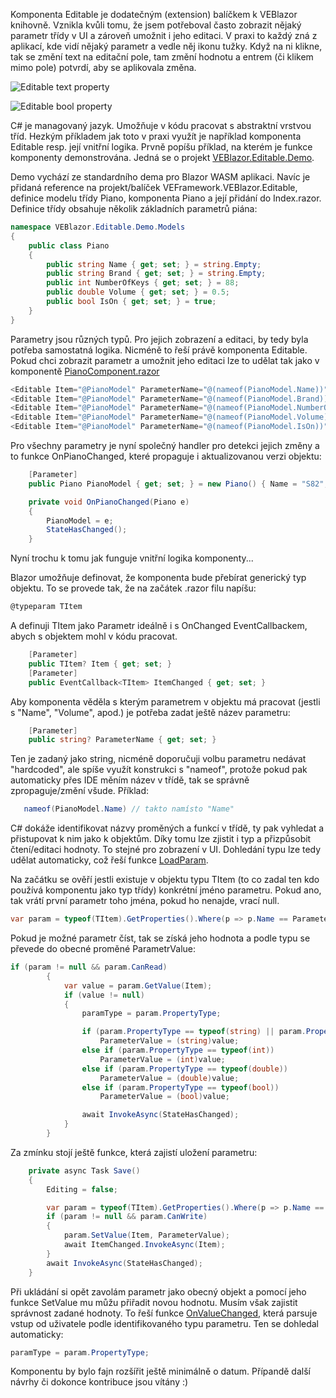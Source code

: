 Komponenta Editable je dodatečným (extension) balíčkem k VEBlazor knihovně. Vznikla kvůli tomu, že jsem potřeboval často zobrazit nějaký parametr třídy v UI a zároveň umožnit i jeho editaci. V praxi to každý zná z aplikací, kde vidí nějaký parametr a vedle něj ikonu tužky. Když na ni klikne, tak se změní text na editační pole, tam změní hodnotu a entrem (či klikem mimo pole) potvrdí, aby se aplikovala změna. 

![Editable text property](https://ve-framework.com/ipfs/QmbFKFFe4mrtpxKGdrsFGsutLHxgj7qdwpMYJB7XB9AKo9)

![Editable bool property](https://ve-framework.com/ipfs/QmNrCtU8etzng5kL7hs37hXwfCL5fsRNNZeA4CL6FXKPZm)

C# je managovaný jazyk. Umožňuje v kódu pracovat s abstraktní vrstvou tříd. Hezkým příkladem jak toto v praxi využít je například komponenta Editable resp. její vnitřní logika. Prvně popíšu příklad, na kterém je funkce komponenty demonstrována. Jedná se o projekt [VEBlazor.Editable.Demo](https://github.com/fyziktom/VirtualEconomyFramework/tree/main/VirtualEconomyFramework/VEBlazor.Editable.Demo).

Demo vychází ze standardního dema pro Blazor WASM aplikaci. Navíc je přidaná reference na projekt/balíček VEFramework.VEBlazor.Editable, definice modelu třídy Piano, komponenta Piano a její přidání do Index.razor. Definice třídy obsahuje několik základních parametrů piána:

```csharp
namespace VEBlazor.Editable.Demo.Models
{
    public class Piano
    {
        public string Name { get; set; } = string.Empty;
        public string Brand { get; set; } = string.Empty;
        public int NumberOfKeys { get; set; } = 88;
        public double Volume { get; set; } = 0.5;
        public bool IsOn { get; set; } = true;
    }
}
```

Parametry jsou různých typů. Pro jejich zobrazení a editaci, by tedy byla potřeba samostatná logika. Nicméně to řeší právě komponenta Editable. Pokud chci zobrazit parametr a umožnit jeho editaci lze to udělat tak jako v komponentě [PianoComponent.razor](https://github.com/fyziktom/VirtualEconomyFramework/blob/main/VirtualEconomyFramework/VEBlazor.Editable.Demo/Shared/PianoComponent.razor)


```csharp
<Editable Item="@PianoModel" ParameterName="@(nameof(PianoModel.Name))" TItem="Piano" ItemChanged="@OnPianoChanged" />
<Editable Item="@PianoModel" ParameterName="@(nameof(PianoModel.Brand))" TItem="Piano" ItemChanged="@OnPianoChanged" />
<Editable Item="@PianoModel" ParameterName="@(nameof(PianoModel.NumberOfKeys))" TItem="Piano" ItemChanged="@OnPianoChanged" />
<Editable Item="@PianoModel" ParameterName="@(nameof(PianoModel.Volume))" TItem="Piano" ItemChanged="@OnPianoChanged" />
<Editable Item="@PianoModel" ParameterName="@(nameof(PianoModel.IsOn))" TItem="Piano" ItemChanged="@OnPianoChanged" />
```

Pro všechny parametry je nyní společný handler pro detekci jejich změny a to funkce OnPianoChanged, které propaguje i aktualizovanou verzi objektu:

```csharp
    [Parameter]
    public Piano PianoModel { get; set; } = new Piano() { Name = "S82", Brand = "Yamaha" };

    private void OnPianoChanged(Piano e)
    {
        PianoModel = e;
        StateHasChanged();
    }
```

Nyní trochu k tomu jak funguje vnitřní logika komponenty...

Blazor umožňuje definovat, že komponenta bude přebírat generický typ objektu. To se provede tak, že na začátek .razor filu napíšu:

```csharp
@typeparam TItem
```

A definuji TItem jako Parametr ideálně i s OnChanged EventCallbackem, abych s objektem mohl v kódu pracovat.

```csharp
    [Parameter]
    public TItem? Item { get; set; }
    [Parameter]
    public EventCallback<TItem> ItemChanged { get; set; }
```

Aby komponenta věděla s kterým parametrem v objektu má pracovat (jestli s "Name", "Volume", apod.) je potřeba zadat ještě název parametru:


```csharp
    [Parameter]
    public string? ParameterName { get; set; }
```

Ten je zadaný jako string, nicméně doporučuji volbu parametru nedávat "hardcoded", ale spíše využít konstrukci s "nameof", protože pokud pak automaticky přes IDE měním název v třídě, tak se správně zpropaguje/změní všude. Příklad:

```csharp
   nameof(PianoModel.Name) // takto namísto "Name"
```

C# dokáže identifikovat názvy proměných a funkcí v třídě, ty pak vyhledat a přistupovat k nim jako k objektům. Díky tomu lze zjistit i typ a přizpůsobit čtení/editaci hodnoty. To stejné pro zobrazení v UI. Dohledání typu lze tedy udělat automaticky, což řeší funkce [LoadParam](https://github.com/fyziktom/VirtualEconomyFramework/blob/0b815587376a3a5b16e13288b9054314c05f92e0/VirtualEconomyFramework/VEFramework.VEBlazor.Editable/Editable.razor#L105).

Na začátku se ověří jestli existuje v objektu typu TItem (to co zadal ten kdo používá komponentu jako typ třídy) konkrétní jméno parametru. Pokud ano, tak vrátí první parametr toho jména, pokud ho nenajde, vrací null.

```csharp
var param = typeof(TItem).GetProperties().Where(p => p.Name == ParameterName).FirstOrDefault();
```

Pokud je možné parametr číst, tak se získá jeho hodnota a podle typu se převede do obecné proměné ParametrValue:

```csharp
if (param != null && param.CanRead)
        {
            var value = param.GetValue(Item);
            if (value != null)
            {
                paramType = param.PropertyType;

                if (param.PropertyType == typeof(string) || param.PropertyType == typeof(String))
                    ParameterValue = (string)value;
                else if (param.PropertyType == typeof(int))
                    ParameterValue = (int)value;
                else if (param.PropertyType == typeof(double))
                    ParameterValue = (double)value;
                else if (param.PropertyType == typeof(bool))
                    ParameterValue = (bool)value;

                await InvokeAsync(StateHasChanged);
            }
        }
```

Za zmínku stojí ještě funkce, která zajistí uložení parametru: 

```csharp
    private async Task Save()
    {
        Editing = false;

        var param = typeof(TItem).GetProperties().Where(p => p.Name == ParameterName).FirstOrDefault();
        if (param != null && param.CanWrite)
        {
            param.SetValue(Item, ParameterValue);
            await ItemChanged.InvokeAsync(Item);
        }
        await InvokeAsync(StateHasChanged);
    }
```

Při ukládání si opět zavolám parametr jako obecný objekt a pomocí jeho funkce SetValue mu můžu přiřadit novou hodnotu. Musím však zajistit správnost zadané hodnoty. To řeší funkce [OnValueChanged](https://github.com/fyziktom/VirtualEconomyFramework/blob/0b815587376a3a5b16e13288b9054314c05f92e0/VirtualEconomyFramework/VEFramework.VEBlazor.Editable/Editable.razor#L157), která parsuje vstup od uživatele podle identifikovaného typu parametru. Ten se dohledal automaticky:

```csharp
paramType = param.PropertyType;
```

Komponentu by bylo fajn rozšířit ještě minimálně o datum. Přípandě další návrhy či dokonce kontribuce jsou vítány :)
